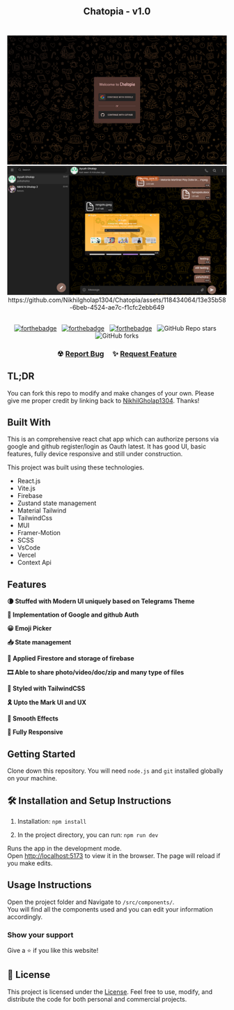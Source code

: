 <h2 align="center">
  Chatopia - v1.0<br/><br/>
</h2>

<div align="center">
  <img alt="Demo" src="./readme_files/Chatopia 1.png"/>
  <img alt="Demo" src="./readme_files/Chatopia 2.png"/>
  https://github.com/Nikhilgholap1304/Chatopia/assets/118434064/13e35b58-6beb-4524-ae7c-f1cfc2ebb649


</div>

<br/>

<center>

[![forthebadge](https://forthebadge.com/images/badges/built-with-love.svg)](https://forthebadge.com) &nbsp;
[![forthebadge](https://forthebadge.com/images/badges/made-with-javascript.svg)](https://forthebadge.com) &nbsp;
[![forthebadge](https://forthebadge.com/images/badges/open-source.svg)](https://forthebadge.com) &nbsp;
![GitHub Repo stars](https://img.shields.io/github/stars/Nikhilgholap1304/Chatopia?color=red&logo=github&style=for-the-badge) &nbsp;
![GitHub forks](https://img.shields.io/github/forks/Nikhilgholap1304/Chatopia?color=red&logo=github&style=for-the-badge)

</center>

<h3 align="center">
    ☢
    <a href="https://github.com/Nikhilgholap1304/Chatopia/issues">Report Bug</a> &nbsp; &nbsp;
    ✨
    <a href="https://github.com/Nikhilgholap1304/Chatopia/issues">Request Feature</a>
</h3>

## TL;DR

You can fork this repo to modify and make changes of your own. Please give me proper credit by linking back to [NikhilGholap1304](https://github.com/Nikhilgholap1304/Chatopia). Thanks!

## Built With

This is an comprehensive react chat app which can authorize persons via google and github register/login as Oauth latest. It has good UI, basic features, fully device responsive and still under construction.

This project was built using these technologies.

- React.js
- Vite.js
- Firebase
- Zustand state management
- Material Tailwind
- TailwindCss
- MUI
- Framer-Motion
- SCSS
- VsCode
- Vercel
- Context Api

## Features

**🌘 Stuffed with Modern UI uniquely based on Telegrams Theme**

**🎫 Implementation of Google and github Auth**

**😀 Emoji Picker**

**📥 State management**

**🧾 Applied Firestore and storage of firebase**

**🎞 Able to share photo/video/doc/zip and many type of files**

**🎨 Styled with TailwindCSS**

**🎗 Upto the Mark UI and UX**

**🥽 Smooth Effects**

**📱 Fully Responsive**

## Getting Started

Clone down this repository. You will need `node.js` and `git` installed globally on your machine.

## 🛠 Installation and Setup Instructions

1. Installation: `npm install`

2. In the project directory, you can run: `npm run dev`

Runs the app in the development mode.\
Open [http://localhost:5173](http://localhost:5173) to view it in the browser.
The page will reload if you make edits.

## Usage Instructions

Open the project folder and Navigate to `/src/components/`. <br/>
You will find all the components used and you can edit your information accordingly.

### Show your support

Give a ⭐ if you like this website!

## 📄 License

This project is licensed under the [License](LICENSE). Feel free to use, modify, and distribute the code for both personal and commercial projects.
